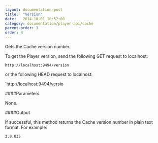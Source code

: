 ```yaml
---
layout: documentation-post
title:  "Version"
date:   2014-10-01 10:52:00
category: documentation/player-api/cache
parent-order: 3
order: 4
---
```


Gets the Cache version number.

To get the Player version, send the following GET request to localhost:

`http://localhost:9494/version`

or the following HEAD request to localhost:

`http://localhost:9494/versio

####Parameters

None.

####Output

If successful, this method returns the Cache version number in plain text format. For example:

```
2.0.035
```